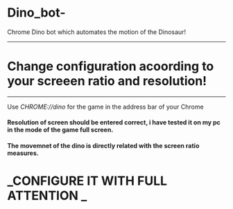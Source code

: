 # Dino_bot-
Chrome Dino bot which automates the motion of the Dinosaur!
________________________________________________________________________________________________
# Change configuration acoording to your screeen ratio and resolution!
________________________________________________________________________________________________
Use _CHROME://dino_ for the game in the address bar of your Chrome 

#### Resolution of screen should be entered correct, i have tested it on my pc in the mode of the game full screen.
#### The movemnet of the dino is directly related with the screen ratio measures.
# _CONFIGURE IT WITH FULL ATTENTION _
